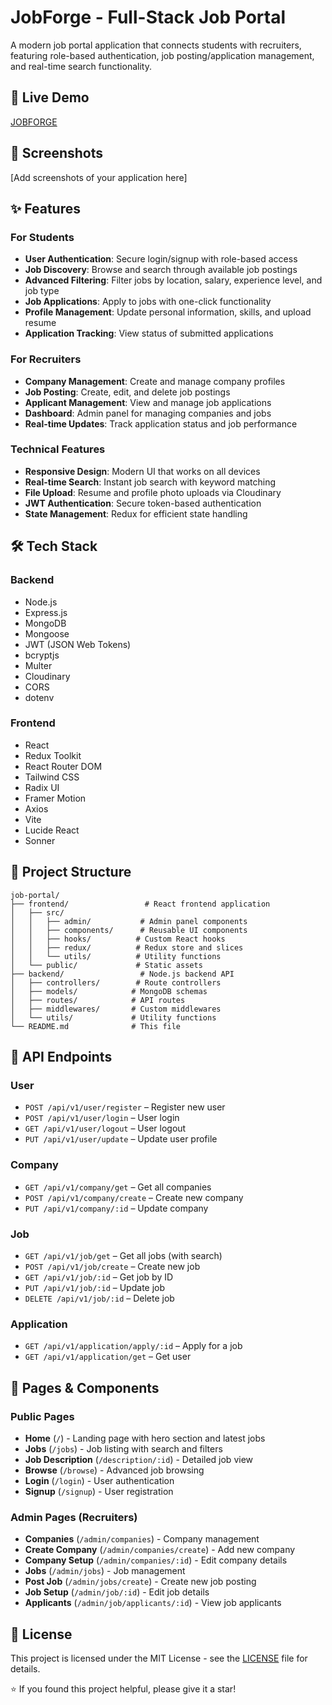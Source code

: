 # JobForge - Full-Stack Job Portal

A modern job portal application that connects students with recruiters, featuring role-based authentication, job posting/application management, and real-time search functionality.


## 🚀 Live Demo

[JOBFORGE]()


## 📱 Screenshots

[Add screenshots of your application here]


## ✨ Features

### For Students
- **User Authentication**: Secure login/signup with role-based access
- **Job Discovery**: Browse and search through available job postings
- **Advanced Filtering**: Filter jobs by location, salary, experience level, and job type
- **Job Applications**: Apply to jobs with one-click functionality
- **Profile Management**: Update personal information, skills, and upload resume
- **Application Tracking**: View status of submitted applications

### For Recruiters
- **Company Management**: Create and manage company profiles
- **Job Posting**: Create, edit, and delete job postings
- **Applicant Management**: View and manage job applications
- **Dashboard**: Admin panel for managing companies and jobs
- **Real-time Updates**: Track application status and job performance

### Technical Features
- **Responsive Design**: Modern UI that works on all devices
- **Real-time Search**: Instant job search with keyword matching
- **File Upload**: Resume and profile photo uploads via Cloudinary
- **JWT Authentication**: Secure token-based authentication
- **State Management**: Redux for efficient state handling


## 🛠️ Tech Stack

### Backend
- Node.js
- Express.js
- MongoDB
- Mongoose
- JWT (JSON Web Tokens)
- bcryptjs
- Multer
- Cloudinary
- CORS
- dotenv

### Frontend
- React
- Redux Toolkit
- React Router DOM
- Tailwind CSS
- Radix UI
- Framer Motion
- Axios
- Vite
- Lucide React
- Sonner


## 📁 Project Structure

```
job-portal/
├── frontend/                 # React frontend application
│   ├── src/
│   │   ├── admin/           # Admin panel components
│   │   ├── components/      # Reusable UI components
│   │   ├── hooks/          # Custom React hooks
│   │   ├── redux/          # Redux store and slices
│   │   └── utils/          # Utility functions
│   └── public/             # Static assets
├── backend/                 # Node.js backend API
│   ├── controllers/        # Route controllers
│   ├── models/            # MongoDB schemas
│   ├── routes/            # API routes
│   ├── middlewares/       # Custom middlewares
│   └── utils/             # Utility functions
└── README.md              # This file
```


## 🔧 API Endpoints

### User
- `POST /api/v1/user/register` – Register new user
- `POST /api/v1/user/login` – User login
- `GET /api/v1/user/logout` – User logout
- `PUT /api/v1/user/update` – Update user profile

### Company
- `GET /api/v1/company/get` – Get all companies
- `POST /api/v1/company/create` – Create new company
- `PUT /api/v1/company/:id` – Update company

### Job
- `GET /api/v1/job/get` – Get all jobs (with search)
- `POST /api/v1/job/create` – Create new job
- `GET /api/v1/job/:id` – Get job by ID
- `PUT /api/v1/job/:id` – Update job
- `DELETE /api/v1/job/:id` – Delete job

### Application
- `GET /api/v1/application/apply/:id` – Apply for a job
- `GET /api/v1/application/get` – Get user 


## 📱 Pages & Components

### Public Pages
- **Home** (`/`) - Landing page with hero section and latest jobs
- **Jobs** (`/jobs`) - Job listing with search and filters
- **Job Description** (`/description/:id`) - Detailed job view
- **Browse** (`/browse`) - Advanced job browsing
- **Login** (`/login`) - User authentication
- **Signup** (`/signup`) - User registration

### Admin Pages (Recruiters)
- **Companies** (`/admin/companies`) - Company management
- **Create Company** (`/admin/companies/create`) - Add new company
- **Company Setup** (`/admin/companies/:id`) - Edit company details
- **Jobs** (`/admin/jobs`) - Job management
- **Post Job** (`/admin/jobs/create`) - Create new job posting
- **Job Setup** (`/admin/job/:id`) - Edit job details
- **Applicants** (`/admin/job/applicants/:id`) - View job applicants

## 📄 License

This project is licensed under the MIT License - see the [LICENSE](LICENSE) file for details.

⭐ If you found this project helpful, please give it a star!

